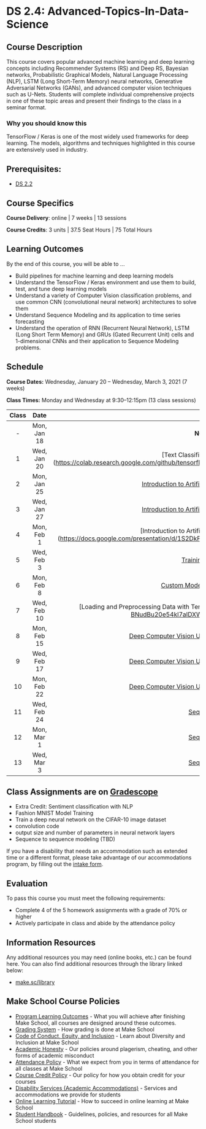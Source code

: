 # DS 2.4: Advanced-Topics-In-Data-Science

## Course Description

This course covers popular advanced machine learning and deep learning concepts including Recommender Systems (RS) and Deep RS, Bayesian networks, Probabilistic Graphical Models, Natural Language Processing (NLP), LSTM (Long Short-Term Memory) neural networks, Generative Adversarial Networks (GANs), and advanced computer vision techniques such as U-Nets. Students will complete individual comprehensive projects in one of these topic areas and present their findings to the class in a seminar format.

### Why you should know this

TensorFlow / Keras is one of the most widely used frameworks for deep learning. The models, algorithms and techniques highlighted in this course are extensively used in industry. 



## Prerequisites:  

- [DS 2.2](https://github.com/Make-School-Courses/DS-2.2-Deep-Learning)

## Course Specifics

**Course Delivery**: online | 7 weeks | 13 sessions

**Course Credits**: 3 units | 37.5 Seat Hours | 75 Total Hours

## Learning Outcomes

By the end of this course, you will be able to ...

* Build pipelines for machine learning and deep learning models
* Understand the TensorFlow / Keras environment and use them to build, test, and tune deep learning models
* Understand a variety of Computer Vision classification problems, and use common CNN (convolutional neural network) architectures to solve them
* Understand Sequence Modeling and its application to time series forecasting
* Understand the operation of RNN (Recurrent Neural Network), LSTM (Long Short Term Memory) and GRUs (Gated Recurrent Unit) cells and 1-dimensional CNNs and their application to Sequence Modeling problems.


## Schedule

**Course Dates:** Wednesday, January 20 – Wednesday, March 3, 2021 (7 weeks)

**Class Times:** Monday and Wednesday at 9:30–12:15pm (13 class sessions)

| Class |          Date          |                 Topics                  |
|:-----:|:----------------------:|:---------------------------------------:|
|  - |  Mon, Jan 18        | **NO CLASS** - MLK Day |
|  1 |  Wed, Jan 20            | [Text Classification using a Language Model] (https://colab.research.google.com/github/tensorflow/docs/blob/master/site/en/tutorials/keras/text_classification.ipynb)|
|  2 |  Mon, Jan 25              | [Introduction to Artificial Neural Networks with Keras, part 1](https://docs.google.com/presentation/d/1z4gfSISX9jASdRR1G8tfCvYkAam1FjIYlQeX_mtTTro/edit?usp=sharing) |
|  3 |  Wed, Jan 27              | [Introduction to Artificial Neural Networks with Keras, part 1](https://docs.google.com/presentation/d/19pNyNsCt_8vUOfTixg5e0kOrCk-3jC9aFuXROHsen1w/edit?usp=sharing) |
|  4 |  Mon, Feb 1              | [Introduction to Artificial Neural Networks with Keras Part 3] (https://docs.google.com/presentation/d/1S2DkFPKODdq8_hTp8DSjSS4s6fs2WL1BnrGhPYp8BdI/edit?usp=sharing)|
|  5 |  Wed, Feb 3              | [Training Deep Neural Networks](https://docs.google.com/presentation/d/1UKKkJsXnA5GmJmbcDc5d2-ttobPc-OX_DTCk2hdgZ-Y/edit?usp=sharing) |
|  6 |  Mon, Feb 8            | [Custom Models and Training with TensorFlow](https://docs.google.com/presentation/d/1Ksi_zDhY66jJ2T4YL4N7-bxcu9W-NCHK2viOKij0DAU/edit?usp=sharing) |
|  7 |  Wed, Feb 10             | [Loading and Preprocessing Data with TensorFlow] (https://docs.google.com/presentation/d/1bY3hz-BNudBu20e54kl7aIDXWkp2-66Vd5_cU8Rtpes/edit?usp=sharing)|
|  8 |  Mon, Feb 15             | [Deep Computer Vision Using Convolutional Neural Networks, Part 1](https://docs.google.com/presentation/d/1C-UCZbLEe7uv4_-FliUw9Ba8dqjveuZi9iOdjB4j_ck/edit?usp=sharing) |
|  9 |  Wed, Feb 17            | [Deep Computer Vision Using Convolutional Neural Networks, Part 2](https://docs.google.com/presentation/d/1uKvKHvpW20yfdozCv1qPmh5oebtHKFeLqakbemxqExY/edit?usp=sharing) |
| 10 |  Mon, Feb 22             | [Deep Computer Vision Using Convolutional Neural Networks, Part 3](https://docs.google.com/presentation/d/1ikCZdblB1S900kPaiud-ZAnyeGMqrkQt5PmvseAdKPc/edit?usp=sharing)|
| 11 |  Wed, Feb 24            | [Sequence Modeling Part 1](https://docs.google.com/presentation/d/1pWdbBWGJA66ZS4bBSYN0oxZkf0w2_MzHBPrymnAo5S4/edit?usp=sharing)|
| 12 |  Mon, Mar 1                 | [Sequence Modeling Part 2](https://docs.google.com/presentation/d/1YSRC0KqRPReix5lXC9J-6DzmOnvOjOO_V4dWW6sPiGM/edit?usp=sharing)|
| 13 |  Wed, Mar 3                 | [Sequence Modeling Part 3](https://docs.google.com/presentation/d/1PHxnejBlgRmve9hs44U44iMDq-y4FehLPkM2xH2B14c/edit?usp=sharing)|


## Class Assignments are on [Gradescope](https://www.gradescope.com/courses/233222/assignments)


* Extra Credit: Sentiment classification with NLP
* Fashion MNIST Model Training
* Train a deep neural network on the CIFAR-10 image dataset
* convolution code
* output size and number of parameters in neural network layers
* Sequence to sequence modeling (TBD)

If you have a disability that needs an accommodation such as extended time or a different format, please take advantage of our accommodations program, by filling out the [intake form](https://goo.gl/forms/cbfEaxLkutwsYRHo1).

## Evaluation
To pass this course you must meet the following requirements:

* Complete 4 of the 5 homework assignments with a grade of 70% or higher
* Actively participate in class and abide by the attendance policy


##  Information Resources

Any additional resources you may need (online books, etc.) can be found here. You can also find additional resources through the library linked below:

- [make.sc/library](http://make.sc/library)

## Make School Course Policies

- [Program Learning Outcomes](https://make.sc/program-learning-outcomes) - What you will achieve after finishing Make School, all courses are designed around these outcomes.
- [Grading System](https://make.sc/grading-system) - How grading is done at Make School
- [Code of Conduct, Equity, and Inclusion](https://make.sc/code-of-conduct) - Learn about Diversity and Inclusion at Make School
- [Academic Honesty](https://make.sc/academic-honesty-policy) - Our policies around plagerism, cheating, and other forms of academic misconduct
- [Attendance Policy](https://make.sc/attendance-policy) - What we expect from you in terms of attendance for all classes at Make School
- [Course Credit Policy](https://make.sc/course-credit-policy) - Our policy for how you obtain credit for your courses
- [Disability Services (Academic Accommodations)](https://make.sc/disability-services) - Services and accommodations we provide for students
- [Online Learning Tutorial](https://make.sc/online-learning-tutorial) - How to succeed in online learning at Make School
- [Student Handbook](https://make.sc/student-handbook) - Guidelines, policies, and resources for all Make School students
